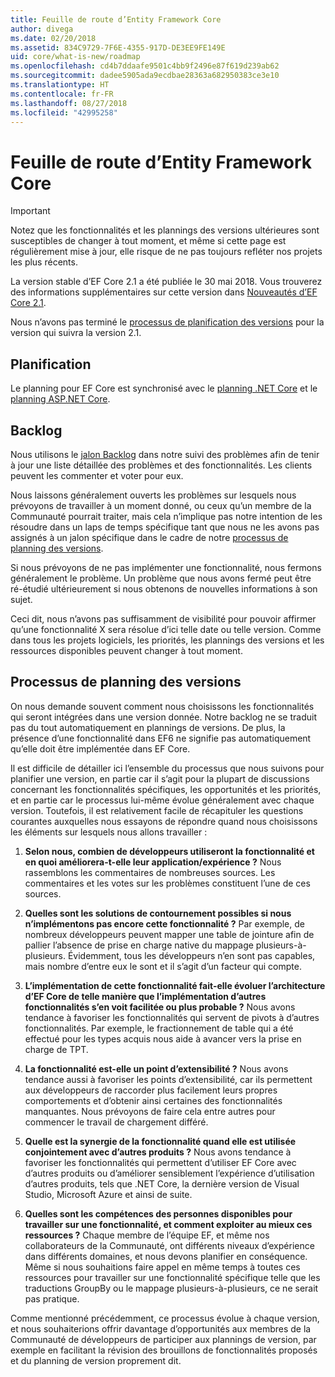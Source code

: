 ```yaml
---
title: Feuille de route d’Entity Framework Core
author: divega
ms.date: 02/20/2018
ms.assetid: 834C9729-7F6E-4355-917D-DE3EE9FE149E
uid: core/what-is-new/roadmap
ms.openlocfilehash: cd4b7ddaafe9501c4bb9f2496e87f619d239ab62
ms.sourcegitcommit: dadee5905ada9ecdbae28363a682950383ce3e10
ms.translationtype: HT
ms.contentlocale: fr-FR
ms.lasthandoff: 08/27/2018
ms.locfileid: "42995258"
---
```

# <a name="entity-framework-core-roadmap"></a>Feuille de route d’Entity Framework Core

> [!IMPORTANT]
> Notez que les fonctionnalités et les plannings des versions ultérieures sont susceptibles de changer à tout moment, et même si cette page est régulièrement mise à jour, elle risque de ne pas toujours refléter nos projets les plus récents.

La version stable d’EF Core 2.1 a été publiée le 30 mai 2018. Vous trouverez des informations supplémentaires sur cette version dans [Nouveautés d’EF Core 2.1](xref:core/what-is-new/ef-core-2.1).

Nous n’avons pas terminé le [processus de planification des versions](#release-planning-process) pour la version qui suivra la version 2.1.

## <a name="schedule"></a>Planification

Le planning pour EF Core est synchronisé avec le [planning .NET Core](https://github.com/dotnet/core/blob/master/roadmap.md) et le [planning ASP.NET Core](https://github.com/aspnet/Home/wiki/Roadmap).

## <a name="backlog"></a>Backlog

Nous utilisons le [jalon Backlog](https://github.com/aspnet/EntityFrameworkCore/issues?q=is%3Aopen+is%3Aissue+milestone%3ABacklog+sort%3Areactions-%2B1-desc) dans notre suivi des problèmes afin de tenir à jour une liste détaillée des problèmes et des fonctionnalités. Les clients peuvent les commenter et voter pour eux.

Nous laissons généralement ouverts les problèmes sur lesquels nous prévoyons de travailler à un moment donné, ou ceux qu’un membre de la Communauté pourrait traiter, mais cela n’implique pas notre intention de les résoudre dans un laps de temps spécifique tant que nous ne les avons pas assignés à un jalon spécifique dans le cadre de notre [processus de planning des versions](#release-planning-process).

Si nous prévoyons de ne pas implémenter une fonctionnalité, nous fermons généralement le problème. Un problème que nous avons fermé peut être ré-étudié ultérieurement si nous obtenons de nouvelles informations à son sujet.

Ceci dit, nous n’avons pas suffisamment de visibilité pour pouvoir affirmer qu’une fonctionnalité X sera résolue d’ici telle date ou telle version. Comme dans tous les projets logiciels, les priorités, les plannings des versions et les ressources disponibles peuvent changer à tout moment.

## <a name="release-planning-process"></a>Processus de planning des versions

On nous demande souvent comment nous choisissons les fonctionnalités qui seront intégrées dans une version donnée. Notre backlog ne se traduit pas du tout automatiquement en plannings de versions. De plus, la présence d’une fonctionnalité dans EF6 ne signifie pas automatiquement qu’elle doit être implémentée dans EF Core.

Il est difficile de détailler ici l’ensemble du processus que nous suivons pour planifier une version, en partie car il s’agit pour la plupart de discussions concernant les fonctionnalités spécifiques, les opportunités et les priorités, et en partie car le processus lui-même évolue généralement avec chaque version. Toutefois, il est relativement facile de récapituler les questions courantes auxquelles nous essayons de répondre quand nous choisissons les éléments sur lesquels nous allons travailler :

1. **Selon nous, combien de développeurs utiliseront la fonctionnalité et en quoi améliorera-t-elle leur application/expérience ?** Nous rassemblons les commentaires de nombreuses sources. Les commentaires et les votes sur les problèmes constituent l’une de ces sources.

2. **Quelles sont les solutions de contournement possibles si nous n’implémentons pas encore cette fonctionnalité ?** Par exemple, de nombreux développeurs peuvent mapper une table de jointure afin de pallier l’absence de prise en charge native du mappage plusieurs-à-plusieurs. Évidemment, tous les développeurs n’en sont pas capables, mais nombre d’entre eux le sont et il s’agit d’un facteur qui compte.

3. **L’implémentation de cette fonctionnalité fait-elle évoluer l’architecture d’EF Core de telle manière que l’implémentation d’autres fonctionnalités s’en voit facilitée ou plus probable ?** Nous avons tendance à favoriser les fonctionnalités qui servent de pivots à d’autres fonctionnalités. Par exemple, le fractionnement de table qui a été effectué pour les types acquis nous aide à avancer vers la prise en charge de TPT.

4. **La fonctionnalité est-elle un point d’extensibilité ?** Nous avons tendance aussi à favoriser les points d’extensibilité, car ils permettent aux développeurs de raccorder plus facilement leurs propres comportements et d’obtenir ainsi certaines des fonctionnalités manquantes. Nous prévoyons de faire cela entre autres pour commencer le travail de chargement différé.

5. **Quelle est la synergie de la fonctionnalité quand elle est utilisée conjointement avec d’autres produits ?** Nous avons tendance à favoriser les fonctionnalités qui permettent d’utiliser EF Core avec d’autres produits ou d’améliorer sensiblement l’expérience d’utilisation d’autres produits, tels que .NET Core, la dernière version de Visual Studio, Microsoft Azure et ainsi de suite.

6. **Quelles sont les compétences des personnes disponibles pour travailler sur une fonctionnalité, et comment exploiter au mieux ces ressources ?** Chaque membre de l’équipe EF, et même nos collaborateurs de la Communauté, ont différents niveaux d’expérience dans différents domaines, et nous devons planifier en conséquence. Même si nous souhaitions faire appel en même temps à toutes ces ressources pour travailler sur une fonctionnalité spécifique telle que les traductions GroupBy ou le mappage plusieurs-à-plusieurs, ce ne serait pas pratique.

Comme mentionné précédemment, ce processus évolue à chaque version, et nous souhaiterions offrir davantage d’opportunités aux membres de la Communauté de développeurs de participer aux plannings de version, par exemple en facilitant la révision des brouillons de fonctionnalités proposés et du planning de version proprement dit.
